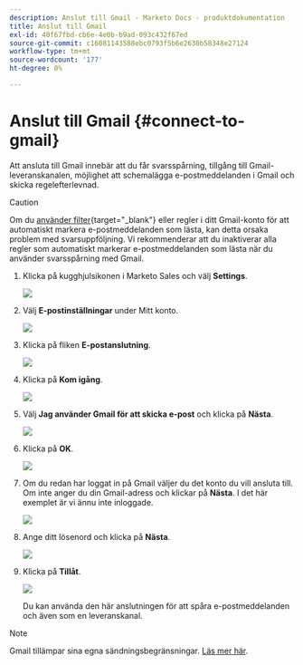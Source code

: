 ```yaml
---
description: Anslut till Gmail - Marketo Docs - produktdokumentation
title: Anslut till Gmail
exl-id: 40f67fbd-cb6e-4e0b-b9ad-093c432f67ed
source-git-commit: c16081143588ebc0793f5b6e2630b58348e27124
workflow-type: tm+mt
source-wordcount: '177'
ht-degree: 0%

---
```


# Anslut till Gmail {#connect-to-gmail}

Att ansluta till Gmail innebär att du får svarsspårning, tillgång till Gmail-leveranskanalen, möjlighet att schemalägga e-postmeddelanden i Gmail och skicka regelefterlevnad.

>[!CAUTION]
>
>Om du [använder filter](https://support.google.com/mail/answer/6579?hl=en#zippy=%2Ccreate-a-filter%2Cedit-or-delete-filters){target="_blank"} eller regler i ditt Gmail-konto för att automatiskt markera e-postmeddelanden som lästa, kan detta orsaka problem med svarsuppföljning. Vi rekommenderar att du inaktiverar alla regler som automatiskt markerar e-postmeddelanden som lästa när du använder svarsspårning med Gmail.

1. Klicka på kugghjulsikonen i Marketo Sales och välj **Settings**.

   ![](assets/connect-to-gmail-1.png)

1. Välj **E-postinställningar** under Mitt konto.

   ![](assets/connect-to-gmail-2.png)

1. Klicka på fliken **E-postanslutning**.

   ![](assets/connect-to-gmail-3.png)

1. Klicka på **Kom igång**.

   ![](assets/connect-to-gmail-4.png)

1. Välj **Jag använder Gmail för att skicka e-post** och klicka på **Nästa**.

   ![](assets/connect-to-gmail-5.png)

1. Klicka på **OK**.

   ![](assets/connect-to-gmail-6.png)

1. Om du redan har loggat in på Gmail väljer du det konto du vill ansluta till. Om inte anger du din Gmail-adress och klickar på **Nästa**. I det här exemplet är vi ännu inte inloggade.

   ![](assets/connect-to-gmail-7.png)

1. Ange ditt lösenord och klicka på **Nästa**.

   ![](assets/connect-to-gmail-8.png)

1. Klicka på **Tillåt**.

   ![](assets/connect-to-gmail-9.png)

   Du kan använda den här anslutningen för att spåra e-postmeddelanden och även som en leveranskanal.

>[!NOTE]
>
>Gmail tillämpar sina egna sändningsbegränsningar. [Läs mer här](/help/marketo/product-docs/marketo-sales-connect/email/email-delivery/email-connection-throttling.md#email-provider-limits).
